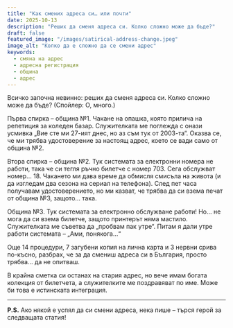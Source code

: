 ```yaml
---
title: "Как смених адреса си… или почти"
date: 2025-10-13
description: "Реших да сменя адреса си. Колко сложно може да бъде?"
draft: false
featured_image: "/images/satirical-address-change.jpeg"
image_alt: "Колко да е сложно да се смени адрес"
keywords:
  - смяна на адрес
  - адресна регистрация
  - община
  - адрес
---
```


Всичко започна невинно: реших да сменя адреса си. Колко сложно може да бъде? (Спойлер: О, много.)

Първа спирка – община №1. Чакане на опашка, която прилича на репетиция за коледен базар. Служителката ме поглежда с онази усмивка „Вие сте ми 27-ият днес, но аз съм тук от 2003-та“. Оказва се, че ми трябва удостоверение за настоящ адрес, което се вади само от община №2.

Втора спирка – община №2. Тук системата за електронни номера не работи, така че си тегля ръчно билетче с номер 703. Сега обслужват номер… 18. Чакането ми дава време да обмисля смисъла на живота (и да изгледам два сезона на сериал на телефона). След пет часа получавам удостоверението, но ми казват, че трябва да си взема печат от община №3, защото… така.

Община №3. Тук системата за електронно обслужване работи! Но… не мога да си взема билетче, защото принтерът няма мастило. Служителката ме съветва да „пробвам пак утре“. Питам я дали утре работи системата – „Ами, понякога…“

Още 14 процедури, 7 загубени копия на лична карта и 3 нервни сривa по-късно, разбрах, че за да смениш адреса си в България, просто трябва… да не опитваш.

В крайна сметка си останах на стария адрес, но вече имам богата колекция от билетчета, а служителките ме поздравяват по име. Може би това е истинската интеграция.

---

**P.S.** Ако някой е успял да си смени адреса, нека пише – търся герой за следващата статия!
